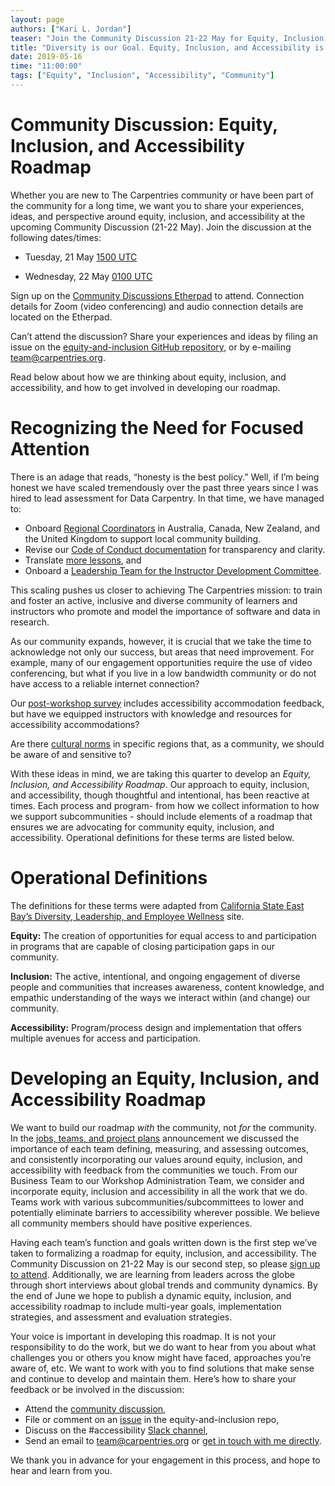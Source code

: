 ```yaml
---
layout: page
authors: ["Kari L. Jordan"]
teaser: "Join the Community Discussion 21-22 May for Equity, Inclusion, and Accessibility” Planning"
title: "Diversity is our Goal. Equity, Inclusion, and Accessibility is how we get there."
date: 2019-05-16
time: "11:00:00"
tags: ["Equity", "Inclusion", "Accessibility", "Community"]
---
```


# Community Discussion: Equity, Inclusion, and Accessibility Roadmap

Whether you are new to The Carpentries community or have been part of the community for a long time, we want you to share your experiences, ideas, and perspective around equity, inclusion, and accessibility at the upcoming Community Discussion (21-22 May). Join the discussion at the following dates/times:

- Tuesday, 21 May
[1500 UTC](https://www.timeanddate.com/worldclock/fixedtime.html?iso=20190521T1500)

- Wednesday, 22 May
[0100 UTC](https://www.timeanddate.com/worldclock/fixedtime.html?iso=20190522T0100)

Sign up on the [Community Discussions Etherpad](https://pad.carpentries.org/community-discussions) to attend. Connection details for Zoom (video conferencing) and audio connection details are located on the Etherpad.

Can’t attend the discussion? Share your experiences and ideas by filing an issue on the [equity-and-inclusion GitHub repository](https://github.com/carpentries/equity-and-inclusion/issues), or by e-mailing [team@carpentries.org](mailto:team@carpentries.org).  

Read below about how we are thinking about equity, inclusion, and accessibility, and how to get involved in developing our roadmap. 

# Recognizing the Need for Focused Attention 
  
There is an adage that reads, “honesty is the best policy.” Well, if I’m being honest we have scaled tremendously over the past three years since I was hired to lead assessment for Data Carpentry. In that time, we have managed to: 
- Onboard [Regional Coordinators](https://carpentries.org/blog/2019/03/regionalcoordinators/) in Australia, Canada, New Zealand, and the United Kingdom to support local community building.  
- Revise our [Code of Conduct documentation](https://carpentries.org/blog/2019/02/coc-documentation-release/) for transparency and clarity.   
- Translate [more lessons](https://carpentries.org/blog/2019/01/python-ecology-es/), and   
- Onboard a [Leadership Team for the Instructor Development Committee](https://carpentries.org/blog/2019/04/new-idc-members/).   

This scaling pushes us closer to achieving The Carpentries mission: to train and foster an active, inclusive and diverse community of learners and instructors who promote and model the importance of software and data in research. 

As our community expands, however, it is crucial that we take the time to acknowledge not only our success, but areas that need improvement. For example, many of our engagement opportunities require the use of video conferencing, but what if you live in a low bandwidth community or do not have access to a reliable internet connection?

Our [post-workshop survey](https://carpentries.typeform.com/to/UgVdRQ?slug=xxxxx) includes accessibility accommodation feedback, but have we equipped instructors with knowledge and resources for accessibility accommodations? 

Are there [cultural norms](https://github.com/carpentries/equity-and-inclusion/issues/5) in specific regions that, as a community, we should be aware of and sensitive to?

With these ideas in mind, we are taking this quarter to develop an *Equity, Inclusion, and Accessibility Roadmap*. Our approach to equity, inclusion, and accessibility, though thoughtful and intentional, has been reactive at times. Each process and program- from how we collect information to how we support subcommunities - should include elements of a roadmap that ensures we are advocating for community equity, inclusion, and accessibility. Operational definitions for these terms are listed below. 

# Operational Definitions

The definitions for these terms were adapted from [California State East Bay’s Diversity, Leadership, and Employee Wellness](http://www.csueastbay.edu/diversity/) site. 

__Equity:__ The creation of opportunities for equal access to and participation in programs that are capable of closing participation gaps in our community.

__Inclusion:__ The active, intentional, and ongoing engagement of diverse people and communities that increases awareness, content knowledge, and empathic understanding of the ways we interact within (and change) our community.

__Accessibility:__ Program/process design and implementation that offers multiple avenues for access and participation.

# Developing an Equity, Inclusion, and Accessibility Roadmap

We want to build our roadmap *with* the community, not *for* the community. In the [jobs, teams, and project plans](https://carpentries.org/blog/2019/02/projects-teams-job-plans/) announcement we discussed the importance of each team defining, measuring, and assessing outcomes, and consistently incorporating our values around equity, inclusion, and accessibility with feedback from the communities we touch. From our Business Team to our Workshop Administration Team, we consider and incorporate equity, inclusion and accessibility in all the work that we do. Teams work with various subcommunities/subcommittees to lower and potentially eliminate barriers to accessibility wherever possible. We believe all community members should have positive experiences.

Having each team’s function and goals written down is the first step we’ve taken to formalizing a roadmap for equity, inclusion, and accessibility. The Community Discussion on 21-22 May is our second step, so please [sign up to attend](https://pad.carpentries.org/community-discussions). Additionally, we are learning from leaders across the globe through short interviews about global trends and community dynamics. By the end of June we hope to publish a dynamic equity, inclusion, and accessibility roadmap to include multi-year goals, implementation strategies, and assessment and evaluation strategies. 

Your voice is important in developing this roadmap. It is not your responsibility to do the work, but we do want to hear from you about what challenges you or others you know might have faced, approaches you’re aware of, etc. We want to work with you to find solutions that make sense and continue to develop and maintain them. Here’s how to share your feedback or be involved in the discussion:

- Attend the [community discussion](https://pad.carpentries.org/community-discussions),     
- File or comment on an [issue](https://github.com/carpentries/equity-and-inclusion/issues) in the equity-and-inclusion repo,   
- Discuss on the #accessibility [Slack channel](https://swc-slack-invite.herokuapp.com),  
- Send an email to team@carpentries.org or [get in touch with me directly](mailto:kariljordan@carpentries.org).   

We thank you in advance for your engagement in this process, and hope to hear and learn from you.
